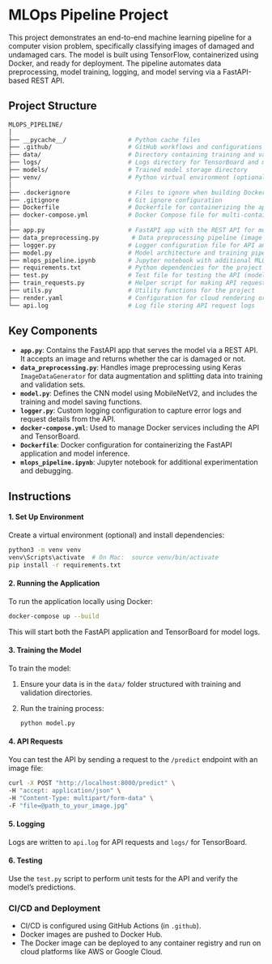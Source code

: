 # MLOps Pipeline Project

This project demonstrates an end-to-end machine learning pipeline for a computer vision problem, specifically classifying images of damaged and undamaged cars. The model is built using TensorFlow, containerized using Docker, and ready for deployment. The pipeline automates data preprocessing, model training, logging, and model serving via a FastAPI-based REST API.

## Project Structure

```bash
MLOPS_PIPELINE/
│
├── __pycache__/                 # Python cache files
├── .github/                     # GitHub workflows and configurations
├── data/                        # Directory containing training and validation datasets
├── logs/                        # Logs directory for TensorBoard and model training logs
├── models/                      # Trained model storage directory
├── venv/                        # Python virtual environment (optional)
│
├── .dockerignore                # Files to ignore when building Docker images
├── .gitignore                   # Git ignore configuration
├── Dockerfile                   # Dockerfile for containerizing the application
├── docker-compose.yml           # Docker Compose file for multi-container setup
│
├── app.py                       # FastAPI app with the REST API for model serving
├── data_preprocessing.py         # Data preprocessing pipeline (image augmentation, validation split)
├── logger.py                    # Logger configuration file for API and model logging
├── model.py                     # Model architecture and training pipeline (MobileNetV2)
├── mlops_pipeline.ipynb         # Jupyter notebook with additional MLOps experimentation
├── requirements.txt             # Python dependencies for the project
├── test.py                      # Test file for testing the API (model inference)
├── train_requests.py            # Helper script for making API requests for training
├── utils.py                     # Utility functions for the project
├── render.yaml                  # Configuration for cloud rendering or deployment
└── api.log                      # Log file storing API request logs
```

## Key Components

- **`app.py`**: Contains the FastAPI app that serves the model via a REST API. It accepts an image and returns whether the car is damaged or not.
- **`data_preprocessing.py`**: Handles image preprocessing using Keras `ImageDataGenerator` for data augmentation and splitting data into training and validation sets.
- **`model.py`**: Defines the CNN model using MobileNetV2, and includes the training and model saving functions.
- **`logger.py`**: Custom logging configuration to capture error logs and request details from the API.
- **`docker-compose.yml`**: Used to manage Docker services including the API and TensorBoard.
- **`Dockerfile`**: Docker configuration for containerizing the FastAPI application and model inference.
- **`mlops_pipeline.ipynb`**: Jupyter notebook for additional experimentation and debugging.

## Instructions

#### 1. Set Up Environment

Create a virtual environment (optional) and install dependencies:

```bash
python3 -m venv venv
venv\Scripts\activate  # On Mac:  source venv/bin/activate
pip install -r requirements.txt
```

#### 2. Running the Application

To run the application locally using Docker:

```bash
docker-compose up --build
```

This will start both the FastAPI application and TensorBoard for model logs.

#### 3. Training the Model

To train the model:

1. Ensure your data is in the `data/` folder structured with training and validation directories.
2. Run the training process:

   ```bash
   python model.py
   ```

#### 4. API Requests

You can test the API by sending a request to the `/predict` endpoint with an image file:

```bash
curl -X POST "http://localhost:8000/predict" \
-H "accept: application/json" \
-H "Content-Type: multipart/form-data" \
-F "file=@path_to_your_image.jpg"
```

#### 5. Logging

Logs are written to `api.log` for API requests and `logs/` for TensorBoard.

#### 6. Testing

Use the `test.py` script to perform unit tests for the API and verify the model’s predictions.

### CI/CD and Deployment

- CI/CD is configured using GitHub Actions (in `.github`).
- Docker images are pushed to Docker Hub.
- The Docker image can be deployed to any container registry and run on cloud platforms like AWS or Google Cloud.
